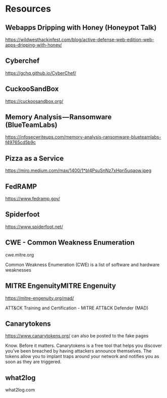 # Resources

## Webapps Dripping with Honey (Honeypot Talk)

https://wildwesthackinfest.com/blog/active-defense-web-edition-web-apps-dripping-with-honey/

## Cyberchef 

https://gchq.github.io/CyberChef/

## CuckooSandBox

https://cuckoosandbox.org/

## Memory Analysis — Ransomware (BlueTeamLabs)

https://infosecwriteups.com/memory-analysis-ransomware-blueteamlabs-f49765cd5b9c

## Pizza as a Service

https://miro.medium.com/max/1400/1*bl4PsuSnNz7xHpri5uqaow.jpeg

## FedRAMP

https://www.fedramp.gov/

## Spiderfoot

https://www.spiderfoot.net/

## CWE -  Common Weakness Enumeration

cwe.mitre.org

Common Weakness Enumeration (CWE) is a list of software and hardware weaknesses


## MITRE EngenuityMITRE Engenuity

https://mitre-engenuity.org/mad/

ATT&CK Training and Certification - MITRE ATT&CK Defender (MAD) 

## Canarytokens

https://www.canarytokens.org/ can also be posted to the fake pages

Know.  Before it matters. Canarytokens is a free tool that helps you discover you’ve been breached by having attackers announce themselves. The tokens allow you to implant traps around your network and notifies you as soon as they are triggered.

## what2log

what2log.com